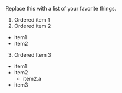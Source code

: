 Replace this with a list of your favorite things.

1. Ordered item 1
2. Ordered item 2
  * item1
  * item2
3. Ordered Item 3    

* item1
* item2
  * item2.a
* item3
